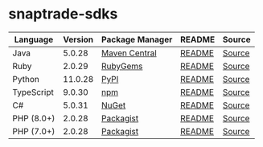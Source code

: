 # snaptrade-sdks

|Language|Version|Package Manager|README|Source|
|-|-|-|-|-|
|Java|5.0.28|[Maven Central](https://central.sonatype.com/artifact/com.konfigthis/snaptrade-java-sdk/5.0.28)|[README](https://github.com/passiv/snaptrade-sdks/tree/HEAD/sdks/java#readme)|[Source](https://github.com/passiv/snaptrade-sdks/tree/HEAD/sdks/java)|
|Ruby|2.0.29|[RubyGems](https://rubygems.org/gems/snaptrade/versions/2.0.29)|[README](https://github.com/passiv/snaptrade-sdks/tree/HEAD/sdks/ruby#readme)|[Source](https://github.com/passiv/snaptrade-sdks/tree/HEAD/sdks/ruby)|
|Python|11.0.28|[PyPI](https://pypi.org/project/snaptrade-python-sdk/11.0.28)|[README](https://github.com/passiv/snaptrade-sdks/tree/HEAD/sdks/python#readme)|[Source](https://github.com/passiv/snaptrade-sdks/tree/HEAD/sdks/python)|
|TypeScript|9.0.30|[npm](https://www.npmjs.com/package/snaptrade-typescript-sdk/v/9.0.30)|[README](https://github.com/passiv/snaptrade-sdks/tree/HEAD/sdks/typescript#readme)|[Source](https://github.com/passiv/snaptrade-sdks/tree/HEAD/sdks/typescript)|
|C#|5.0.31|[NuGet](https://nuget.org/packages/SnapTrade.Net/5.0.31)|[README](https://github.com/passiv/snaptrade-sdks/tree/HEAD/sdks/csharp#readme)|[Source](https://github.com/passiv/snaptrade-sdks/tree/HEAD/sdks/csharp)|
|PHP (8.0+)|2.0.28|[Packagist](https://packagist.org/packages/konfig/snaptrade-php-sdk#2.0.28)|[README](https://github.com/passiv/snaptrade-php-sdk/tree/HEAD#readme)|[Source](https://github.com/passiv/snaptrade-php-sdk/tree/HEAD)|
|PHP (7.0+)|2.0.28|[Packagist](https://packagist.org/packages/konfig/snaptrade-php-7-sdk#2.0.28)|[README](https://github.com/passiv/snaptrade-php-7-sdk/tree/HEAD#readme)|[Source](https://github.com/passiv/snaptrade-php-7-sdk/tree/HEAD)|